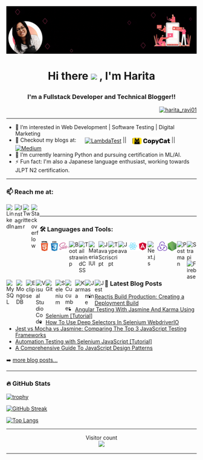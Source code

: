 <img src="https://github.com/harita-gr/harita-gr/blob/515154d4a32744ca34686b29df09093c3200d57c/banner.gif.gif" alt="Harita - Fullstack developer"/>

<h1 align="center">Hi there
  <span style="display: inline-block; margin-bottom: 5px;"><img src="https://media.giphy.com/media/hvRJCLFzcasrR4ia7z/giphy.gif" width="3%" /> </span>
  , I'm Harita
</h1>

<h3 align="center">I'm a Fullstack Developer and Technical Blogger!!</h3>
<p align="right"> <a href="https://twitter.com/harita_ravi01" target="blank"><img src="https://img.shields.io/twitter/follow/harita_ravi01?logo=twitter&style=for-the-badge" alt="harita_ravi01" /></a> </p>

---

- 👀 I’m interested in Web Development | Software Testing | Digital Marketing
- 🔭 Checkout my blogs at: &nbsp;&nbsp;&nbsp;&nbsp;
  [<img align="center" alt="LambdaTest" title="LambdaTest" width="100px" height="20px" src="https://iconape.com/wp-content/png_logo_vector/lambdatest-logo.png"/>](https://www.lambdatest.com/blog/author/haritaravindranath/) || &nbsp;&nbsp;
  [<img align="center" alt="Copycat" width="100px" height="20px" title="Copycat" src="https://github.com/harita-gr/harita-gr/blob/168f0a525b8d93f12f7679e9ae78024994dc641b/6120bd865c8d971592d7d18f_cat-logo_prev_ui.png"/>](https://www.copycat.dev/blog/author/harita/) || &nbsp;&nbsp;
  [<img align="center" alt="Medium" title="Medium" width="100px" height="15px" src="https://upload.vectorlogo.zone/logos/medium/images/77ebde58-1ffc-4da3-8097-ec8efa49c3db.svg"/>](https://haritaravindranath.medium.com/)
- 🌱 I’m currently learning Python and pursuing certification in ML/AI.
- ⚡ Fun fact:  I'm also a Japanese language enthusiast, working towards JLPT N2 certification.

---

### 📫 Reach me at:

[<img align="left" alt="LinkedIn" width="22px" src="https://www.svgrepo.com/show/157006/linkedin.svg" />](https://www.linkedin.com/in/harita-ravindranath/)
[<img align="left" alt="Instagram" width="22px" src="https://www.svgrepo.com/show/157806/instagram.svg" />](https://www.instagram.com/harrytoboso/)
[<img align="left" alt="Twitter" width="22px" src="https://www.svgrepo.com/show/349537/twitter.svg" />](https://twitter.com/harita_ravi01)
[<img align="left" alt="Stackoverflow" width="22px" src="https://www.svgrepo.com/show/349517/stackoverflow.svg" />](https://stackoverflow.com/users/13745388/harita-ravindranath)

<br />

---

### :hammer_and_wrench: Languages and Tools:

<img align="left"  title="HTML5" alt="HTML5" width="26px" src="https://raw.githubusercontent.com/github/explore/80688e429a7d4ef2fca1e82350fe8e3517d3494d/topics/html/html.png"/>
<img align="left" title="CSS3" alt="CSS3" width="26px" src="https://raw.githubusercontent.com/github/explore/80688e429a7d4ef2fca1e82350fe8e3517d3494d/topics/css/css.png"/>
<img align="left" title="Sass" alt="Sass" width="26px" src="https://raw.githubusercontent.com/github/explore/80688e429a7d4ef2fca1e82350fe8e3517d3494d/topics/sass/sass.png"/>
<img align="left" title="Bootstrap" alt="Bootstrap" width="26px" src="https://www.svgrepo.com/show/303293/bootstrap-4-logo.svg" />
<img align="left"  title="TailwindCSS" alt="TailwindCSS" width="26px" src="https://www.svgrepo.com/show/354431/tailwindcss-icon.svg" />
<img  align="left" title="MaterialUI" alt="MaterialUI" width="26px" src="https://www.svgrepo.com/show/354048/material-ui.svg" />

<img  align="left" title="JavaScript" alt="JavaScript" width="26px" src="https://www.svgrepo.com/show/303206/javascript-logo.svg" />

<img align="left" title="Typescript" alt="Typescript" width="26px" src="https://www.svgrepo.com/show/303600/typescript-logo.svg" />

<img align="left"  title="Java" alt="Java" width="26px" src="https://pics.freeicons.io/uploads/icons/png/378554371540553613-64.png" />

<img align="left" title="React" alt="React" width="26px" src="https://raw.githubusercontent.com/github/explore/80688e429a7d4ef2fca1e82350fe8e3517d3494d/topics/react/react.png" />
<img align="left" title="Angular" alt="Angular" width="26px" src="https://raw.githubusercontent.com/github/explore/80688e429a7d4ef2fca1e82350fe8e3517d3494d/topics/angular/angular.png" />
<img align="left" title="Next.js" alt="Next.js" width="26px" src="https://www.svgrepo.com/show/354113/nextjs-icon.svg" />
<img align="left" title="Redux" alt="Redux" width="26px" src="https://raw.githubusercontent.com/devicons/devicon/master/icons/redux/redux-original.svg" />

<img align="left" title="Node.js" alt="Node.js" width="26px" src="https://raw.githubusercontent.com/github/explore/80688e429a7d4ef2fca1e82350fe8e3517d3494d/topics/nodejs/nodejs.png" />
<img align="left" title="Postman" alt="Postman" width="26px" src="https://www.vectorlogo.zone/logos/getpostman/getpostman-icon.svg" />
<img align="left" title="Strapi" alt="Strapi" width="26px" src="https://www.svgrepo.com/show/354399/strapi-icon.svg" />
<img align="left" title="Firebase" alt="Firebase" width="26px" src="https://www.svgrepo.com/show/373595/firebase.svg" />

<img align="left" title="MySQL" alt="MySQL" width="26px" src="https://pics.freeicons.io/uploads/icons/png/4943187881553750385-64.png" />
<img align="left" title="MongoDB" alt="MongoDB" width="26px" src="https://www.svgrepo.com/show/331488/mongodb.svg" />

<img align="left" title="Eclipse" alt="Eclipse" width="26px" src="https://www.svgrepo.com/show/353685/eclipse-icon.svg" /> 
<img align="left" title="Visual Studio Code" alt="Visual Studio Code" width="26px" src="https://www.svgrepo.com/show/354522/visual-studio-code.svg" />

<img align="left" title="Git" alt="Git" width="26px" src="https://pics.freeicons.io/uploads/icons/png/9374299221540553610-64.png" />

<img align="left" title="Selenium" alt="Selenium" width="26px" src="https://pics.freeicons.io/uploads/icons/png/15484977381551942825-64.png" />
<img align="left" title="Cucumber" alt="Cucumber" width="26px" src="https://www.svgrepo.com/show/373538/cucumber.svg" />
<img align="left" title="Karma" alt="Karma" width="26px" src="https://www.svgrepo.com/show/373723/karma.svg" />

<img align="left" title="Jasmine" alt="Jasmine" width="26px" src="https://www.svgrepo.com/show/353922/jasmine.svg" /> 
<img align="left" title="Jest" alt="Jest" width="26px" src="https://www.svgrepo.com/show/373700/jest.svg" /> <br />

<br />

---

### 📕 Latest Blog Posts

- [Reactjs Build Production: Creating a Deployment Build](https://www.copycat.dev/blog/reactjs-build-production/)
- [Angular Testing With Jasmine And Karma Using Selenium [Tutorial]](https://www.lambdatest.com/blog/angular-testing-with-jasmine-and-karma/)
- [How To Use Deep Selectors In Selenium WebdriverIO](https://www.lambdatest.com/blog/selenium-with-java/)
- [Jest vs Mocha vs Jasmine: Comparing The Top 3 JavaScript Testing Frameworks](https://www.lambdatest.com/blog/jest-vs-mocha-vs-jasmine/)
- [Automation Testing with Selenium JavaScript [Tutorial]](https://www.lambdatest.com/blog/automation-testing-with-selenium-javascript/)
- [A Comprehensive Guide To JavaScript Design Patterns](https://www.lambdatest.com/blog/comprehensive-guide-to-javascript-design-patterns/)

➡️ [more blog posts...](https://www.lambdatest.com/blog/author/haritaravindranath/)

---

### :fire: GitHub Stats


[![trophy](https://github-profile-trophy.vercel.app/?username=harita-gr&theme=monokai)](https://github.com/ryo-ma/github-profile-trophy)

[![GitHub Streak](http://github-readme-streak-stats.herokuapp.com?user=harita-gr&theme=dark&background=000000)](https://git.io/streak-stats)

[![Top Langs](https://github-readme-stats.vercel.app/api/top-langs/?username=harita-gr&layout=compact&theme=vision-friendly-dark)](https://github.com/anuraghazra/github-readme-stats)

---

<p align="center"> 
  Visitor count<br>
  <img src="https://profile-counter.glitch.me/harita-gr/count.svg" />
</p>

---
